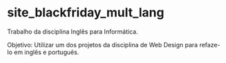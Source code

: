 # site_blackfriday_mult_lang
Trabalho da disciplina Inglês para Informática. 

Objetivo: Utilizar um dos projetos da disciplina de Web Design para refaze-lo em inglês e português.
